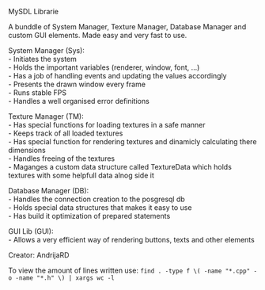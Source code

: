 MySDL Librarie

A bunddle of System Manager, Texture Manager, Database Manager and custom GUI elements.
Made easy and very fast to use.

System Manager (Sys):  
    - Initiates the system  
    - Holds the important variables (renderer, window, font, ...)  
    - Has a job of handling events and updating the values accordingly  
    - Presents the drawn window every frame  
    - Runs stable FPS  
    - Handles a well organised error definitions  

Texture Manager (TM): <br>
    - Has special functions for loading textures in a safe manner  
    - Keeps track of all loaded textures  
    - Has special function for rendering textures and dinamicly calculating there dimensions  
    - Handles freeing of the textures  
    - Maganges a custom data structure called TextureData which holds textures with some helpfull data alnog side it  
  
Database Manager (DB):  
    - Handles the connection creation to the posgresql db  
    - Holds special data structures that makes it easy to use  
    - Has build it optimization of prepared statements  

GUI Lib (GUI):  
    - Allows a very efficient way of rendering buttons, texts and other elements  

Creator: AndrijaRD  

To view the amount of lines written use:
` find . -type f \( -name "*.cpp" -o -name "*.h" \) | xargs wc -l `
